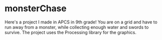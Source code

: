 # monsterChase
 
Here's a project I made in APCS in 9th grade!
You are on a grid and have to run away from a monster, while collecting enough water and swords to survive.
The project uses the Processing library for the graphics.
